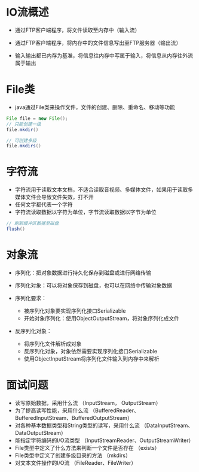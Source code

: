 # IO流概述
- 通过FTP客户端程序，将文件读取至内存中（输入流）
- 通过FTP客户端程序，将内存中的文件信息写出至FTP服务器（输出流）

- 输入输出都已内存为基准，将信息往内存中写属于输入，将信息从内存往外流属于输出

# File类
- java通过File类来操作文件，文件的创建、删除、重命名、移动等功能
```java
File file = new File();
// 只能创建一级
file.mkdir()

// 可创建多级
file.mkdirs()
```

# 字符流
- 字符流用于读取文本文档，不适合读取音视频、多媒体文件，如果用于读取多媒体文件会导致文件失效，打不开
- 任何文字都代表一个字符
- 字符流读取数据以字符为单位，字节流读取数据以字节为单位

```java
// 刷新缓冲区数据至磁盘
flush()
```

# 对象流
- 序列化：把对象数据进行持久化保存到磁盘或进行网络传输
- 序列化对象：可以将对象保存到磁盘，也可以在网络中传输对象数据

- 序列化要求：
    - 被序列化对象要实现序列化接口Serializable
    - 开始对象序列化：使用ObjectOutputStream，将对象序列化成文件
- 反序列化对象：
    - 将序列化文件解析成对象
    - 反序列化对象，对象依然需要实现序列化接口Serializable
    - 使用ObjectInputStream将序列化文件输入到内存中来解析

# 面试问题
- 读写原始数据，采用什么流
（InputStream， OutputStream）
- 为了提高读写性能，采用什么流
（BufferedReader、BufferedInputStream、BufferedOutputStream）
- 对各种基本数据类型和String类型的读写，采用什么流
（DataInputStream、DataOutputStream）
- 能指定字符编码的I/O流类型
（InputStreamReader、OutputStreamWriter）
- File类型中定义了什么方法来判断一个文件是否存在
（exists）
- File类型中定义了创建多级目录的方法
（mkdirs）
- 对文本文件操作的I/O流
（FileReader、FileWriter）

